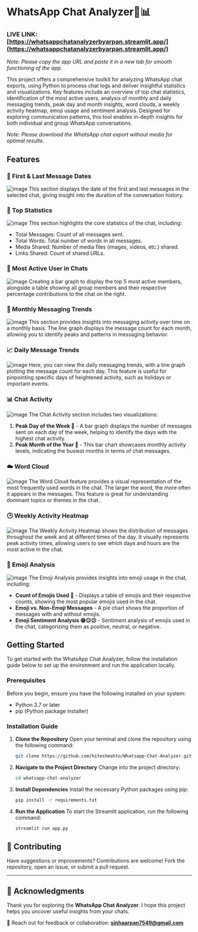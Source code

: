 # WhatsApp Chat Analyzer🔢📊

### **LIVE LINK:** [https://whatsappchatanalyzerbyarpan.streamlit.app/](https://whatsappchatanalyzerbyarpan.streamlit.app/)

_Note: Please copy the app URL and paste it in a new tab for smooth functioning of the app._

This project offers a comprehensive toolkit for analyzing WhatsApp chat exports, using Python to process chat logs and deliver insightful statistics and visualizations. Key features include an overview of top chat statistics, identification of the most active users, analysis of monthly and daily messaging trends, peak day and month insights, word clouds, a weekly activity heatmap, emoji usage and sentiment analysis. Designed for exploring communication patterns, this tool enables in-depth insights for both individual and group WhatsApp conversations.

_Note: Please download the WhatsApp chat export without media for optimal results._

## Features

### 📅 First & Last Message Dates

![image](https://github.com/user-attachments/assets/c61dbe16-2332-4abc-8d27-2696a0c74cc5)
This section displays the date of the first and last messages in the selected chat, giving insight into the duration of the conversation history.

### 👀 Top Statistics

![image](https://github.com/user-attachments/assets/caee7e71-4aaa-4bf2-8627-211e5d6d6a23)
This section highlights the core statistics of the chat, including:

- Total Messages: Count of all messages sent.
- Total Words: Total number of words in all messages.
- Media Shared: Number of media files (images, videos, etc.) shared.
- Links Shared: Count of shared URLs.

### 👑 Most Active User in Chats

![image](https://github.com/user-attachments/assets/ac9eb37b-9ce3-46a4-b1c6-bac82680cf80)
Creating a bar graph to display the top 5 most active members, alongside a table showing all group members and their respective percentage contributions to the chat on the right.

### 📅 Monthly Messaging Trends

![image](https://github.com/user-attachments/assets/134f5c5f-47ec-492d-8349-0b5cd608329e)
This section provides insights into messaging activity over time on a monthly basis. The line graph displays the message count for each month, allowing you to identify peaks and patterns in messaging behavior.

### 📈 Daily Message Trends

![image](https://github.com/user-attachments/assets/1dc6d656-77ee-4a76-89d9-1c034a18a9d3)
Here, you can view the daily messaging trends, with a line graph plotting the message count for each day. This feature is useful for pinpointing specific days of heightened activity, such as holidays or important events.

### 📊 Chat Activity

![image](https://github.com/user-attachments/assets/65865da0-aaab-46b5-9489-3a5cea97b8b7)
The Chat Activity section includes two visualizations:

1. **Peak Day of the Week 📅** - A bar graph displays the number of messages sent on each day of the week, helping to identify the days with the highest chat activity.
2. **Peak Month of the Year 📆** - This bar chart showcases monthly activity levels, indicating the busiest months in terms of chat messages.

### ☁️ Word Cloud

![image](https://github.com/user-attachments/assets/ca484307-5d4c-4948-bd48-2a5d9794f604)
The Word Cloud feature provides a visual representation of the most frequently used words in the chat. The larger the word, the more often it appears in the messages. This feature is great for understanding dominant topics or themes in the chat.

### 🕒 Weekly Activity Heatmap

![image](https://github.com/user-attachments/assets/1baf98da-72ce-4cec-83ca-0a77dd4d6c23)
The Weekly Activity Heatmap shows the distribution of messages throughout the week and at different times of the day. It visually represents peak activity times, allowing users to see which days and hours are the most active in the chat.

### 👀 Emoji Analysis

![image](https://github.com/user-attachments/assets/d20b7052-4b2f-4b8a-8f9b-458f035916b1)
The Emoji Analysis provides insights into emoji usage in the chat, including:

- **Count of Emojis Used 🔢** - Displays a table of emojis and their respective counts, showing the most popular emojis used in the chat.
- **Emoji vs. Non-Emoji Messages** - A pie chart shows the proportion of messages with and without emojis.
- **Emoji Sentiment Analysis 😁😐😕** - Sentiment analysis of emojis used in the chat, categorizing them as positive, neutral, or negative.

## Getting Started

To get started with the WhatsApp Chat Analyzer, follow the installation guide below to set up the environment and run the application locally.

### Prerequisites

Before you begin, ensure you have the following installed on your system:

- Python 3.7 or later
- pip (Python package installer)

### Installation Guide

1. **Clone the Repository**
   Open your terminal and clone the repository using the following command:

   ```bash
   git clone https://github.com/hiteshmahto/Whatsapp-Chat-Analyzer.git
   ```

2. **Navigate to the Project Directory**
   Change into the project directory:

   ```bash
   cd whatsapp-chat-analyzer
   ```

3. **Install Dependencies**
   Install the necessary Python packages using pip:

   ```bash
   pip install -r requirements.txt
   ```

4. **Run the Application**
   To start the Streamlit application, run the following command:

   ```bash
   streamlit run app.py
   ```

## 🤝 Contributing

Have suggestions or improvements? Contributions are welcome! Fork the repository, open an issue, or submit a pull request.

---

## 🙏 Acknowledgments

Thank you for exploring the **WhatsApp Chat Analyzer**. I hope this project helps you uncover useful insights from your chats.

📧 Reach out for feedback or collaboration: **sinhaarpan7549@gmail.com**
